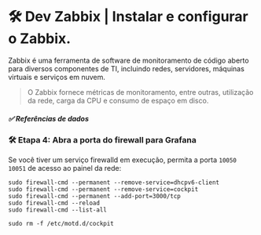 # 🛠 Dev Zabbix | Instalar e configurar o Zabbix.

Zabbix é uma ferramenta de software de monitoramento de código aberto para diversos componentes de TI, incluindo redes, servidores, máquinas virtuais e serviços em nuvem. 

> O Zabbix fornece métricas de monitoramento, entre outras, utilização da rede, carga da CPU e consumo de espaço em disco.


##### ✅ Referências de dados





### 🛠 Etapa 4: Abra a porta do firewall para Grafana
Se você tiver um serviço firewalld em execução, permita a porta `10050 10051` de acesso ao painel da rede:

```
sudo firewall-cmd --permanent --remove-service=dhcpv6-client
sudo firewall-cmd --permanent --remove-service=cockpit
sudo firewall-cmd --permanent --add-port=3000/tcp
sudo firewall-cmd --reload
sudo firewall-cmd --list-all 
```
```cockipt
sudo rm -f /etc/motd.d/cockpit
```

